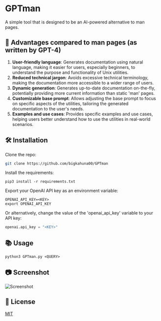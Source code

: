 # GPTman

A simple tool that is designed to be an AI-powered alternative to man pages.

## 🌟 Advantages compared to man pages (as written by GPT-4)

1. **User-friendly language**: Generates documentation using natural language, making it easier for users, especially beginners, to understand the purpose and functionality of Unix utilities.
2. **Reduced technical jargon**: Avoids excessive technical terminology, making the documentation more accessible to a wider range of users.
3. **Dynamic generation**: Generates up-to-date documentation on-the-fly, potentially providing more current information than static 'man' pages.
4. **Customizable base prompt**: Allows adjusting the base prompt to focus on specific aspects of the utilities, tailoring the generated documentation to the user's needs.
5. **Examples and use cases**: Provides specific examples and use cases, helping users better understand how to use the utilities in real-world scenarios.

## 🛠️ Installation

Clone the repo:

```bash
git clone https://github.com/bigkahuna00/GPTman
```

Install the requirements:

```
pip3 install -r requirements.txt
```
Export your OpenAI API key as an environment variable:
```
OPENAI_API_KEY=<KEY>
export OPENAI_API_KEY
```
Or alternatively, change the value of the 'openai_api_key' variable to your API key:

```python
openai.api_key = "<KEY>"
```

## 📚 Usage

```
python3 GPTman.py <QUERY>
```

## 📷 Screenshot
![Screenshot](https://i.imgur.com/OwfT8vo.png)

## 📄 License
[MIT](https://github.com/bigkahuna00/GPTman/blob/main/LICENSE)
